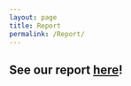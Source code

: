 ```yaml
---
layout: page
title: Report
permalink: /Report/
---
```


## See our report <a href="https://github.com/williamtrang/VaCe">here</a>!
